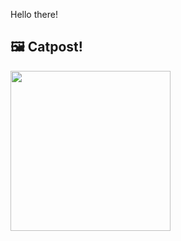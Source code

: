 Hello there!



## 🖼️ Catpost!

<sub>
    <img src="https://cdn2.thecatapi.com/images/IPQ6gBtnI.jpg" height="256">
</sub>

